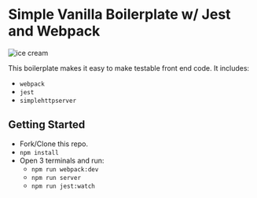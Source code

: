 # Simple Vanilla Boilerplate w/ Jest and Webpack

![ice cream](https://media2.giphy.com/media/cCEt1ShfzOa3u/giphy.gif)

This boilerplate makes it easy to make testable front end code. It includes:

- `webpack`
- `jest`
- `simplehttpserver`

## Getting Started

- Fork/Clone this repo.
- `npm install`
- Open 3 terminals and run:
  - `npm run webpack:dev`
  - `npm run server`
  - `npm run jest:watch`
